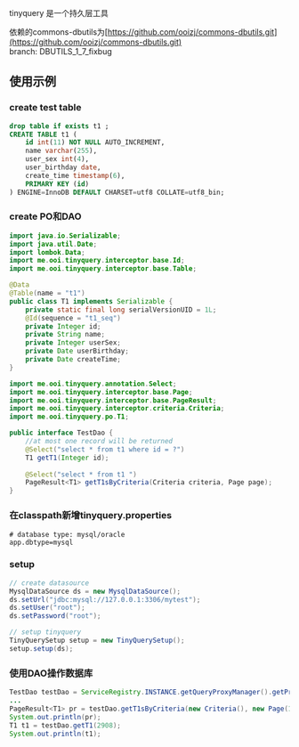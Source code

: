 
tinyquery 是一个持久层工具  

依赖的commons-dbutils为[https://github.com/ooizj/commons-dbutils.git](https://github.com/ooizj/commons-dbutils.git)  
branch: DBUTILS_1_7_fixbug

## 使用示例

### create test table
```sql
drop table if exists t1 ; 
CREATE TABLE t1 (
	id int(11) NOT NULL AUTO_INCREMENT,
	name varchar(255),
	user_sex int(4),
	user_birthday date,
	create_time timestamp(6),
	PRIMARY KEY (id)
) ENGINE=InnoDB DEFAULT CHARSET=utf8 COLLATE=utf8_bin;
```

### create PO和DAO
```java
import java.io.Serializable;
import java.util.Date;
import lombok.Data;
import me.ooi.tinyquery.interceptor.base.Id;
import me.ooi.tinyquery.interceptor.base.Table;

@Data
@Table(name = "t1")
public class T1 implements Serializable {
    private static final long serialVersionUID = 1L;
    @Id(sequence = "t1_seq")
    private Integer id;
    private String name;
    private Integer userSex;
    private Date userBirthday;
    private Date createTime;
}
```

```java
import me.ooi.tinyquery.annotation.Select;
import me.ooi.tinyquery.interceptor.base.Page;
import me.ooi.tinyquery.interceptor.base.PageResult;
import me.ooi.tinyquery.interceptor.criteria.Criteria;
import me.ooi.tinyquery.po.T1;

public interface TestDao {
	//at most one record will be returned
	@Select("select * from t1 where id = ?")
	T1 getT1(Integer id);
	
	@Select("select * from t1 ")
	PageResult<T1> getT1sByCriteria(Criteria criteria, Page page);
}
```

### 在classpath新增tinyquery.properties
```
# database type: mysql/oracle
app.dbtype=mysql
```

### setup
```java
// create datasource
MysqlDataSource ds = new MysqlDataSource();
ds.setUrl("jdbc:mysql://127.0.0.1:3306/mytest");
ds.setUser("root");
ds.setPassword("root");

// setup tinyquery
TinyQuerySetup setup = new TinyQuerySetup();
setup.setup(ds);
```

### 使用DAO操作数据库
```java
TestDao testDao = ServiceRegistry.INSTANCE.getQueryProxyManager().getProxy(TestDao.class);
...
PageResult<T1> pr = testDao.getT1sByCriteria(new Criteria(), new Page(1, 100));
System.out.println(pr);
T1 t1 = testDao.getT1(2908);
System.out.println(t1);
```


